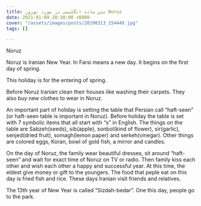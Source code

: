 ```yaml
---
title: متن ساده انگلیسی در مورد نوروز Noruz
date: 2021-01-09 20:30:00 +0000
cover: "/assets/images/posts/20190313_154449.jpg"
tags: []

---
```

Noruz

Noruz is Iranian New Year. In Farsi means a new day. It begins on the first day of spring.

This holiday is for the entering of spring.

Before Noruz Iranian clean their houses like washing their carpets. They also buy new clothes to wear in Noruz.

An important part of holiday is setting the table that Persian call “haft-seen” (or haft-seen table is important in Noruz). Before holiday the table is set with 7 symbolic items that all start with “s” in English. The things on the table are Sabzeh(seeds), sib(apple), sonbol(kind of flower), sir(garlic), senjed(dried fruit), somagh(lemon paper) and serkeh(vinegar). Other things are colored eggs, Koran, bowl of gold fish, a mirror and candles.

On the day of Noruz, the family wear beautiful dresses, sit around “haft-seen” and wait for exact time of Noruz on TV or radio. Then family kiss each other and wish each other a happy and successful year. At this time, the eldest give money or gift to the youngers. The food that peple eat on this day is fried fish and rice. These days Iranian visit friends and relatives.

The 13th year of New Year is called “Sizdah-bedar”. One this day, people go to the park.